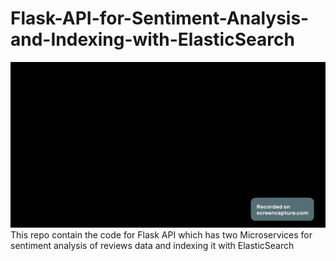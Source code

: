 # Flask-API-for-Sentiment-Analysis-and-Indexing-with-ElasticSearch
![](images/running-app.gif)
This repo contain the code for Flask API which has two Microservices for sentiment analysis of reviews data and indexing it with ElasticSearch
